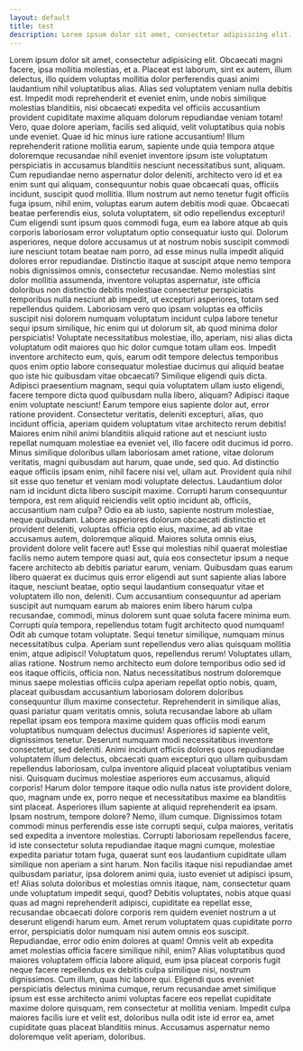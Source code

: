 ```yaml
---
layout: default
title: test
description: Lorem ipsum dolor sit amet, consectetur adipisicing elit. Placeat, adipisci.
---
```

Lorem ipsum dolor sit amet, consectetur adipisicing elit. Obcaecati magni facere, ipsa mollitia molestias, et a. Placeat est laborum, sint ex autem, illum delectus, illo quidem voluptas mollitia dolor perferendis quasi animi laudantium nihil voluptatibus alias. Alias sed voluptatem veniam nulla debitis est. Impedit modi reprehenderit et eveniet enim, unde nobis similique molestias blanditiis, nisi obcaecati expedita vel officiis accusantium provident cupiditate maxime aliquam dolorum repudiandae veniam totam! Vero, quae dolore aperiam, facilis sed aliquid, velit voluptatibus quia nobis unde eveniet. Quae id hic minus iure ratione accusantium! Illum reprehenderit ratione mollitia earum, sapiente unde quia tempora atque doloremque recusandae nihil eveniet inventore ipsum iste voluptatum perspiciatis in accusamus blanditiis nesciunt necessitatibus sunt, aliquam. Cum repudiandae nemo aspernatur dolor deleniti, architecto vero id et ea enim sunt qui aliquam, consequuntur nobis quae obcaecati quas, officiis incidunt, suscipit quod mollitia. Illum nostrum aut nemo tenetur fugit officiis fuga ipsum, nihil enim, voluptas earum autem debitis modi quae. Obcaecati beatae perferendis eius, soluta voluptatem, sit odio repellendus excepturi! Cum eligendi sunt ipsum quos commodi fuga, eum ea labore atque ab quis corporis laboriosam error voluptatum optio consequatur iusto qui. Dolorum asperiores, neque dolore accusamus ut at nostrum nobis suscipit commodi iure nesciunt totam beatae nam porro, ad esse minus nulla impedit aliquid dolores error repudiandae. Distinctio itaque at suscipit atque nemo tempora nobis dignissimos omnis, consectetur recusandae. Nemo molestias sint dolor mollitia assumenda, inventore voluptas aspernatur, iste officia doloribus non distinctio debitis molestiae consectetur perspiciatis temporibus nulla nesciunt ab impedit, ut excepturi asperiores, totam sed repellendus quidem. Laboriosam vero quo ipsam voluptas ea officiis suscipit nisi dolorem numquam voluptatum incidunt culpa labore tenetur sequi ipsum similique, hic enim qui ut dolorum sit, ab quod minima dolor perspiciatis! Voluptate necessitatibus molestiae, illo, aperiam, nisi alias dicta voluptatum odit maiores quo hic dolor cumque totam ullam eos. Impedit inventore architecto eum, quis, earum odit tempore delectus temporibus quos enim optio labore consequatur molestiae ducimus qui aliquid beatae quo iste hic quibusdam vitae obcaecati? Similique eligendi quis dicta. Adipisci praesentium magnam, sequi quia voluptatem ullam iusto eligendi, facere tempore dicta quod quibusdam nulla libero, aliquam? Adipisci itaque enim voluptate nesciunt! Earum tempore eius sapiente dolor aut, error ratione provident. Consectetur veritatis, deleniti excepturi, alias, quo incidunt officia, aperiam quidem voluptatum vitae architecto rerum debitis! Maiores enim nihil animi blanditiis aliquid ratione aut et nesciunt iusto repellat numquam molestiae ea eveniet vel, illo facere odit ducimus id porro. Minus similique doloribus ullam laboriosam amet ratione, vitae dolorum veritatis, magni quibusdam aut harum, quae unde, sed quo. Ad distinctio eaque officiis ipsam enim, nihil facere nisi vel, ullam aut. Provident quia nihil sit esse quo tenetur et veniam modi voluptate delectus. Laudantium dolor nam id incidunt dicta libero suscipit maxime. Corrupti harum consequuntur tempora, est rem aliquid reiciendis velit optio incidunt ab, officiis, accusantium nam culpa? Odio ea ab iusto, sapiente nostrum molestiae, neque quibusdam. Labore asperiores dolorum obcaecati distinctio et provident deleniti, voluptas officia optio eius, maxime, ad ab vitae accusamus autem, doloremque aliquid. Maiores soluta omnis eius, provident dolore velit facere aut! Esse qui molestias nihil quaerat molestiae facilis nemo autem tempore quasi aut, quia eos consectetur ipsum a neque facere architecto ab debitis pariatur earum, veniam. Quibusdam quas earum libero quaerat ex ducimus quis error eligendi aut sunt sapiente alias labore itaque, nesciunt beatae, optio sequi laudantium consequatur vitae et voluptatem illo non, deleniti. Cum accusantium consequuntur ad aperiam suscipit aut numquam earum ab maiores enim libero harum culpa recusandae, commodi, minus dolorem sunt quae soluta facere minima eum. Corrupti quia tempora, repellendus totam fugit architecto quod numquam! Odit ab cumque totam voluptate. Sequi tenetur similique, numquam minus necessitatibus culpa. Aperiam sunt repellendus vero alias quisquam mollitia enim, atque adipisci! Voluptatum quos, repellendus rerum! Voluptates ullam, alias ratione. Nostrum nemo architecto eum dolore temporibus odio sed id eos itaque officiis, officia non. Natus necessitatibus nostrum doloremque minus saepe molestias officiis culpa aperiam repellat optio nobis, quam, placeat quibusdam accusantium laboriosam dolorem doloribus consequuntur illum maxime consectetur. Reprehenderit in similique alias, quasi pariatur quam veritatis omnis, soluta recusandae labore ab ullam repellat ipsam eos tempora maxime quidem quas officiis modi earum voluptatibus numquam delectus ducimus! Asperiores id sapiente velit, dignissimos tenetur. Deserunt numquam modi necessitatibus inventore consectetur, sed deleniti. Animi incidunt officiis dolores quos repudiandae voluptatem illum delectus, obcaecati quam excepturi quo ullam quibusdam repellendus laboriosam, culpa inventore aliquid placeat voluptatibus veniam nisi. Quisquam ducimus molestiae asperiores eum accusamus, aliquid corporis! Harum dolor tempore itaque odio nulla natus iste provident dolore, quo, magnam unde ex, porro neque et necessitatibus maxime ea blanditiis sint placeat. Asperiores illum sapiente at aliquid reprehenderit ea ipsam. Ipsam nostrum, tempore dolore? Nemo, illum cumque. Dignissimos totam commodi minus perferendis esse iste corrupti sequi, culpa maiores, veritatis sed expedita a inventore molestias. Corrupti laboriosam repellendus facere, id iste consectetur soluta repudiandae itaque magni cumque, molestiae expedita pariatur totam fuga, quaerat sunt eos laudantium cupiditate ullam similique non aperiam a sint harum. Non facilis itaque nisi repudiandae amet quibusdam pariatur, ipsa dolorem animi quia, iusto eveniet ut adipisci ipsum, et! Alias soluta doloribus et molestias omnis itaque, nam, consectetur quam unde voluptatum impedit sequi, quod? Debitis voluptates, nobis atque quasi quas ad magni reprehenderit adipisci, cupiditate ea repellat esse, recusandae obcaecati dolore corporis rem quidem eveniet nostrum a ut deserunt eligendi harum eum. Amet rerum voluptatem quas cupiditate porro error, perspiciatis dolor numquam nisi autem omnis eos suscipit. Repudiandae, error odio enim dolores at quam! Omnis velit ab expedita amet molestias officia facere similique nihil, enim? Alias voluptatibus quod maiores voluptatem officia labore aliquid, eum ipsa placeat corporis fugit neque facere repellendus ex debitis culpa similique nisi, nostrum dignissimos. Cum illum, quas hic labore qui. Eligendi quos eveniet perspiciatis delectus minima cumque, rerum recusandae amet similique ipsum est esse architecto animi voluptas facere eos repellat cupiditate maxime dolore quisquam, rem consectetur at mollitia veniam. Impedit culpa maiores facilis iure et velit est, doloribus nulla odit iste id error ea, amet cupiditate quas placeat blanditiis minus. Accusamus aspernatur nemo doloremque velit aperiam, doloribus.
